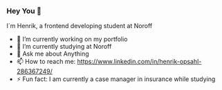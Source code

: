 ### Hey You 👋

I´m Henrik, a frontend developing student at Noroff 

- 🔭 I’m currently working on my portfolio
- 🌱 I’m currently studying at Noroff
- 💬 Ask me about Anything
- 📫 How to reach me: https://www.linkedin.com/in/henrik-opsahl-286367249/
- ⚡ Fun fact: I am currently a case manager in insurance while studying

